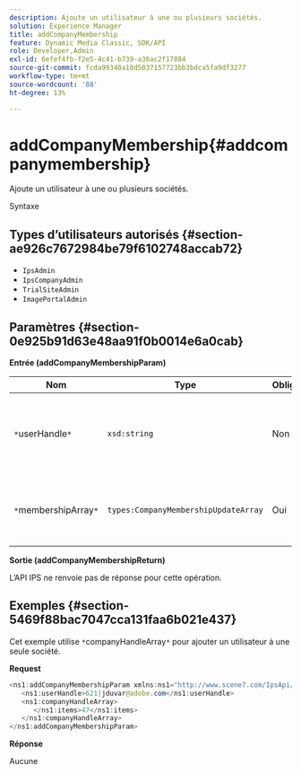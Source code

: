```yaml
---
description: Ajoute un utilisateur à une ou plusieurs sociétés.
solution: Experience Manager
title: addCompanyMembership
feature: Dynamic Media Classic, SDK/API
role: Developer,Admin
exl-id: 6efef4fb-f2e5-4c41-b739-a36ac2f17884
source-git-commit: fcda99340a18d5037157723bb3bdca5fa9df3277
workflow-type: tm+mt
source-wordcount: '88'
ht-degree: 13%

---
```


# addCompanyMembership{#addcompanymembership}

Ajoute un utilisateur à une ou plusieurs sociétés.

Syntaxe

## Types d’utilisateurs autorisés {#section-ae926c7672984be79f6102748accab72}

* `IpsAdmin`
* `IpsCompanyAdmin`
* `TrialSiteAdmin`
* `ImagePortalAdmin`

## Paramètres {#section-0e925b91d63e48aa91f0b0014e6a0cab}

**Entrée (addCompanyMembershipParam)**

| Nom | Type | Obligatoire | Description |
|---|---|---|---|
| `*`userHandle`*` | `xsd:string` | Non | Gestionnaire de l’utilisateur dont vous souhaitez ajouter l’adhésion. |
| `*`membershipArray`*` | `types:CompanyMembershipUpdateArray` | Oui | Un ensemble d’entreprises auxquelles vous ajoutez l’utilisateur. |

**Sortie (addCompanyMembershipReturn)**

L’API IPS ne renvoie pas de réponse pour cette opération.

## Exemples {#section-5469f88bac7047cca131faa6b021e437}

Cet exemple utilise `*`companyHandleArray`*` pour ajouter un utilisateur à une seule société.

**Request**

```java
<ns1:addCompanyMembershipParam xmlns:ns1="http://www.scene7.com/IpsApi/xsd">
   <ns1:userHandle>621|jduvar@adobe.com</ns1:userHandle>
   <ns1:companyHandleArray>
      </ns1:items>47</ns1:items>
   </ns1:companyHandleArray>
</ns1:addCompanyMembershipParam>
```

**Réponse**

Aucune
